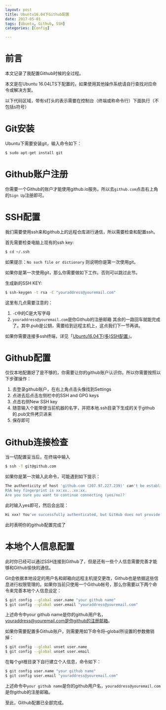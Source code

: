```yaml
---
layout: post
title: Ubuntu16.04下Github配置
date: 2017-05-01
tags: [Ubuntu, Github, SSH]
categories: [Config]

---
```


# 前言

本文记录了我配置Github时候的全过程。

本文是在Ubuntu 16.04LTS下配置的，如果使用其他操作系统请自行查找对应命令或解决方案。

以下代码区域，带有`$`打头的表示需要在控制台（终端或称命令行）下面执行（不包括`$`符号）

# Git安装

Ubuntu下需要安装git，输入命令如下：
``` bash
$ sudo apt-get install git
```

# Github账户注册

你需要一个Github的账户才能使用github.io服务。所以去`github.com`点击右上角的`Sign Up`注册即可。

# SSH配置
我们需要使用ssh来和github上的远程仓库进行通信，所以需要检查和配置ssh。

首先需要检查电脑上现有的ssh key:
``` bash
$ cd ~/.ssh
```
如果提示：`No such file or dictionary` 则说明你是第一次使用git。

如果你是第一次使用git，那么你需要做如下工作。否则可以跳过此节。

生成新的SSH KEY:
``` bash
$ ssh-keygen -t rsa -C "youraddress@youremail.com"
```
这里有几点需要注意的：
1. `-C`中的C是大写字母
2. `youraddress@youremail.com`是你Github的注册邮箱
其余的一路回车就能完成了。其中.pub是公钥，需要给到远程主机上，这点我们下一节再讲。

如果你需要连接多ssh终端，详见「[Ubuntu16.04下(多)SSH配置](/2017/05/02/Ubuntu-SSH-config)」。

# Github配置

仅仅本地配置好了是不够的，你需要让你的github账户认识你。所以你需要按照以下步骤操作：
1. 去登录github账户，在右上角点击头像找到Settings
2. 点进去后点击左侧栏中的SSH and GPG keys
3. 点击右侧New SSH key
4. 随意输入个能带便当前机器的名字，并把本地.ssh目录下生成的关于github的.pub文件拷贝进来
5. 保存即可

# Github连接检查

当一切配置妥当后，在终端中输入
``` bash
$ ssh -T git@github.com
```
如果你是第一次输入此命令，可能遇到如下提示：
``` bash
The authenticity of host 'github.com (207.97.227.239)' can't be established.
RSA key fingerprint is xx:xx...xx:xx.
Are you sure you want to continue connecting (yes/no)?
```
此时输入yes即可，然后会出现：
``` bash
Hi xxx! You've successfully authenticated, but GitHub does not provide shell access.
```
此时表明你的github配置完成了

# 本地个人信息配置

此时你已经可以通过SSH连接到Github了，但是还有一些个人信息需要完善才能够和Github愉快的通信。

Git会依据本地设定的用户名和邮箱向远程主机提交更改，Github也是依据这些信息进行权限管理的。如果你当前只使用一个Github帐号，那么你需要以下两个命令来完善本地个人信息设定：
``` bash
$ git config --global user.name "your github name"
$ git config --global user.email "youraddress@youremail.com"
```
上述命令中your github name是你的github用户名，youraddress@youremail.com是你github的注册邮箱。

如果你需要配置多Github账户，则需要用如下命令将–global所设置的参数撤销掉：
``` bash
$ git config --global unset user.name
$ git config --global unset user.email
```
在每个git根目录下自行建立个人信息，命令如下：
``` bash
$ git config user.name "your github name"
$ git config user.email "youraddress@youremail.com"
```
上述命令中`your github name`是你的github用户名，`youraddress@youremail.com`是你github的注册邮箱。

至此，Github配置已全部完成。
